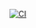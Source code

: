 [![CI](https://github.com/MALIK-SAAB/11/actions/workflows/ci.yml/badge.svg)](https://github.com/MALIK-SAAB/11/actions/workflows/ci.yml)
